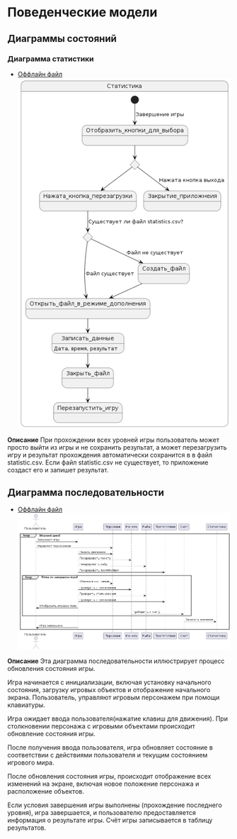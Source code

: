 # Поведенческие модели

## Диаграммы состояний
### Диаграмма статистики
* [Оффлайн файл](diagrams/diagram_statistics.puml)
![Диаграмма состояний](diagrams/diagram_statistics.png)

__Описание__
При прохождении всех уровней игры пользователь может просто выйти из игры и не сохранить результат, а может перезагрузить игру и результат прохождения автоматически сохранится в в файл statistic.csv.
Если файл statistic.csv не существует, то приложение создаст его и запишет результат. 

## Диаграмма последовательности
* [Оффлайн файл](diagrams/sequence_diagram.puml)
![Диаграмма последовательности](diagrams/sequence_diagram.png)

__Описание__
Эта диаграмма последовательности иллюстрирует процесс обновления состояния игры.

Игра начинается с инициализации, включая установку начального состояния, загрузку игровых объектов и отображение начального экрана.
Пользователь, управляют игровым персонажем при помощи клавиатуры.

Игра ожидает ввода пользователя(нажатие клавиш для движения).
При столкновении персонажа с игровыми объектами происходит обновление состояния игры.

После получения ввода пользователя, игра обновляет состояние в соответствии с действиями пользователя и текущим состоянием игрового мира.

После обновления состояния игры, происходит отображение всех изменений на экране, включая новое положение персонажа и расположение объектов.

Если условия завершения игры выполнены (прохождение последнего уровня), игра завершается, и пользователю предоставляется информация о результате игры.
Счёт игры записывается в таблицу результатов.